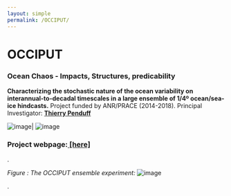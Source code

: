 ```yaml
---
layout: simple
permalink: /OCCIPUT/
---
```


# OCCIPUT
### Ocean Chaos - Impacts, Structures, predicability
**Characterizing the stochastic nature of the ocean variability on interannual-to-decadal timescales in a large ensemble of 1/4º ocean/sea-ice hindcasts.**
Project funded by ANR/PRACE  (2014-2018). Principal Investigator: [**Thierry Penduff**](http://lgge.osug.fr/personnels/Penduff_Thierry)

![image]({{site.baseurl}}/img/ensemble.png)| ![image]({{site.baseurl}}/img/hires.png)

### **Project webpage:[ [here] ](https://meom-group.github.io/projects/occiput/)**
 
.

*Figure : The OCCIPUT ensemble experiment:*
![image]({{site.baseurl}}/img/occiput-spagettis2.png)

.

   

